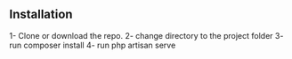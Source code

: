 ## Installation 

1- Clone or download the repo. 
2- change directory to the project folder
3- run composer install
4- run php artisan serve
